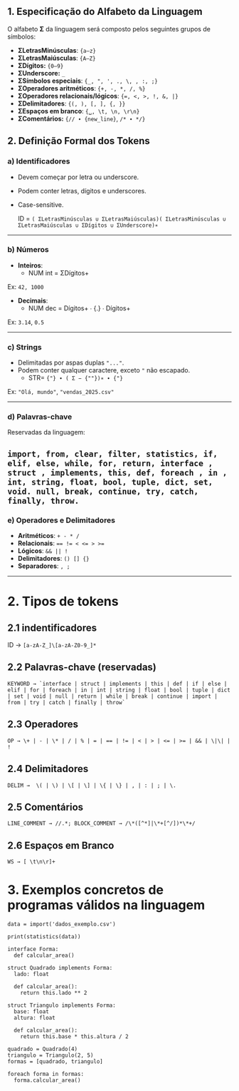 ## **1\. Especificação do Alfabeto da Linguagem**

O alfabeto **Σ** da linguagem será composto pelos seguintes grupos de símbolos:

* **ΣLetrasMinúsculas**: `{a–z}`
* **ΣLetrasMaiúsculas**: `{A–Z}`  
* **ΣDígitos:** `{0–9}`  
* **ΣUnderscore:** `_`  
* **ΣSímbolos especiais**: `{_, ", ', ., \, , :, ;}`
* **ΣOperadores aritméticos**: `{+, -, *, /, %}`  
* **ΣOperadores relacionais/lógicos**: `{=, <, >, !, &, |}`  
* **ΣDelimitadores**: `{(, ), [, ], {, }}`  
* **ΣEspaços em branco**: `{␣, \t, \n, \r\n}`  
* **ΣComentários:** `{// ∙ {new_line}`,   `/* ∙ */}`


## **2. Definição Formal dos Tokens**

### **a) Identificadores**

* Devem começar por letra ou underscore.

* Podem conter letras, dígitos e underscores.

* Case-sensitive.

  ID = `( ΣLetrasMinúsculas ∪ ΣLetrasMaiúsculas)( ΣLetrasMinúsculas ∪ ΣLetrasMaiúsculas ∪ ΣDígitos ∪ ΣUnderscore)∗`

---

### **b) Números**

* **Inteiros**:  
  * NUM int  =  ΣDígitos\+

Ex: `42, 1000`

* **Decimais**:  
  * NUM dec  = Dígitos\+ ∙ {.} ∙ Dígitos\+

Ex: `3.14`, `0.5`

---

### **c) Strings**

* Delimitadas por aspas duplas `"..."`.  
* Podem conter qualquer caractere, exceto `"` não escapado.  
  * STR= `{"} ∙ ( Σ − {""})∗ ∙ {"}`

Ex: `"Olá, mundo"`, `"vendas_2025.csv"`

---

### **d) Palavras-chave**

Reservadas da linguagem:

`import, from, clear, filter, statistics, if, elif, else, while, for, return, interface , struct , implements, this, def, foreach , in , int, string, float, bool, tuple, dict, set, void. null, break, continue, try, catch, finally, throw.`  
---

### **e) Operadores e Delimitadores**

* **Aritméticos**: `+ - * /`  
* **Relacionais**: `== != < <= > >=`  
* **Lógicos**: `&& || !`  
* **Delimitadores**: `() [] {}`  
* **Separadores**: `, ;`

---

# 2. Tipos de tokens 

## 2.1 indentificadores  
  ID → `[a-zA-Z_]\[a-zA-Z0-9_]*`  
## 2.2 Palavras-chave (reservadas)  
	KEYWORD → `interface | struct | implements | this | def | if | else | elif | for | foreach | in | int | string | float | bool | tuple | dict | set | void | null | return | while | break | continue | import | from | try | catch | finally | throw`
## 2.3 Operadores  
	OP → \+ | - | \* | / | % | = | == | != | < | > | <= | >= | && | \|\| | !
## 2.4 Delimitadores  
	DELIM →  \( | \) | \[ | \] | \{ | \} | , | : | ; | \.
## 2.5 Comentários
	LINE_COMMENT → //.*; BLOCK_COMMENT → /\*([^*]|\*+[^/])*\*+/
  
## 2.6 Espaços em Branco  
	WS → [ \t\n\r]+

# 3. Exemplos concretos de programas válidos na linguagem

```
data = import('dados_exemplo.csv')

print(statistics(data))
```

```
interface Forma:
  def calcular_area()

struct Quadrado implements Forma:
  lado: float

  def calcular_area():
    return this.lado ** 2

struct Triangulo implements Forma:
  base: float
  altura: float

  def calcular_area():
    return this.base * this.altura / 2

quadrado = Quadrado(4)
triangulo = Triangulo(2, 5)
formas = [quadrado, triangulo]

foreach forma in formas:
  forma.calcular_area()
```

